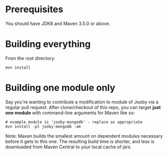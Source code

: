 # Prerequisites

You should have JDK8 and Maven 3.5.0 or above.

# Building everything

From the root directory:

```
mvn install
```

# Building one module only

Say you're wanting to contribute a modification to module of Jooby via a regular pull request. 
After clone/checkout of this repo, you can target **just one module** with command-line arguments 
for Maven like so:

```
# example module is 'jooby-mongodb' - replace as appropriate
mvn install -pl jooby-mongodb -am
```

Note: Maven builds the smallest amount on dependent modules necessary before it gets to this one.  The resulting 
build time is shorter, and less is downloaded from Maven Central to your local cache of jars.
